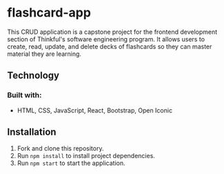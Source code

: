 # flashcard-app
This CRUD application is a capstone project for the frontend development section of Thinkful's software engineering program. It allows users to create, read, update, and delete decks of flashcards so they can master material they are learning.

## Technology
### Built with:
- HTML, CSS, JavaScript, React, Bootstrap, Open Iconic

## Installation
1. Fork and clone this repository.
2. Run `npm install` to install project dependencies.
3. Run `npm start` to start the application.
